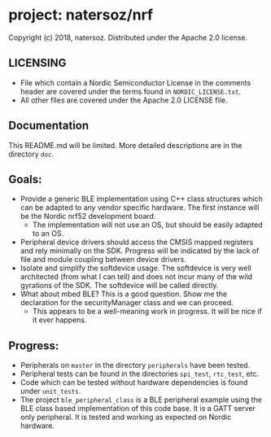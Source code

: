 project: natersoz/nrf
====================
Copyright (c) 2018, natersoz. Distributed under the Apache 2.0 license.

LICENSING
---------
+ File which contain a Nordic Semiconductor License in the comments header
  are covered under the terms found in `NORDIC_LICENSE.txt`.
+ All other files are covered under the Apache 2.0 LICENSE file.

Documentation
-------------
This README.md will be limited.
More detailed descriptions are in the directory `doc`.

Goals:
------
+ Provide a generic BLE implementation using C++ class structures which
  can be adapted to any vendor specific hardware. The first instance will
  be the Nordic nrf52 development board.
  + The implementation will not use an OS, but should be easily adapted to an OS.
+ Peripheral device drivers should access the CMSIS mapped registers and
  rely minimally on the SDK. Progress will be indicated by the lack
  of file and module coupling between device drivers.
+ Isolate and simplify the softdevice usage. The softdevice is very well
  architected (from what I can tell) and does not incur many of the wild
  gyrations of the SDK. The softdevice will be called directly.
+ What about mbed BLE? This is a good question.
  Show me the declaration for the securityManager class and we can proceed.
  + This appears to be a well-meaning work in progress.
    It will be nice if it ever happens.

Progress:
---------
+ Peripherals on `master` in the directory `peripherals` have been tested.
+ Peripheral tests can be found in the directories `spi_test`, `rtc_test`, etc.
+ Code which can be tested without hardware dependencies is found under `unit_tests`.
+ The project `ble_peripheral_class` is a BLE peripheral example using the BLE class
  based implementation of this code base. It is a GATT server only peripheral.
  It is tested and working as expected on Nordic hardware.

